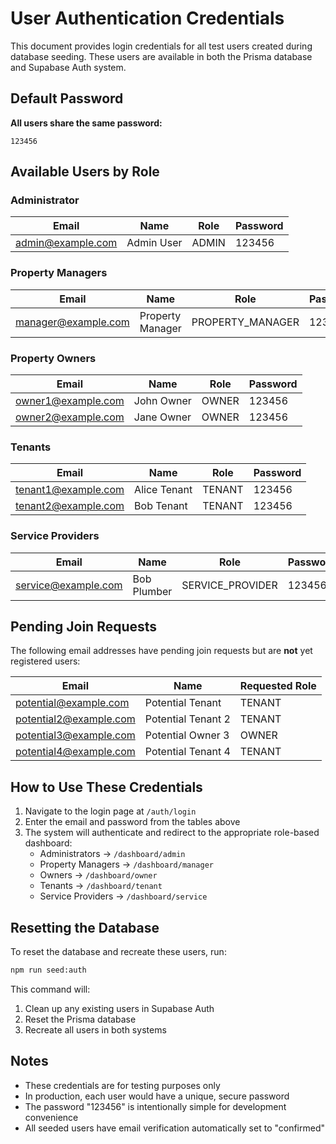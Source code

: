 # User Authentication Credentials

This document provides login credentials for all test users created during database seeding. These users are available in both the Prisma database and Supabase Auth system.

## Default Password

**All users share the same password:**

```
123456
```

## Available Users by Role

### Administrator

| Email             | Name       | Role  | Password |
| ----------------- | ---------- | ----- | -------- |
| admin@example.com | Admin User | ADMIN | 123456   |

### Property Managers

| Email               | Name             | Role             | Password |
| ------------------- | ---------------- | ---------------- | -------- |
| manager@example.com | Property Manager | PROPERTY_MANAGER | 123456   |

### Property Owners

| Email              | Name       | Role  | Password |
| ------------------ | ---------- | ----- | -------- |
| owner1@example.com | John Owner | OWNER | 123456   |
| owner2@example.com | Jane Owner | OWNER | 123456   |

### Tenants

| Email               | Name         | Role   | Password |
| ------------------- | ------------ | ------ | -------- |
| tenant1@example.com | Alice Tenant | TENANT | 123456   |
| tenant2@example.com | Bob Tenant   | TENANT | 123456   |

### Service Providers

| Email               | Name        | Role             | Password |
| ------------------- | ----------- | ---------------- | -------- |
| service@example.com | Bob Plumber | SERVICE_PROVIDER | 123456   |

## Pending Join Requests

The following email addresses have pending join requests but are **not** yet registered users:

| Email                  | Name               | Requested Role |
| ---------------------- | ------------------ | -------------- |
| potential@example.com  | Potential Tenant   | TENANT         |
| potential2@example.com | Potential Tenant 2 | TENANT         |
| potential3@example.com | Potential Owner 3  | OWNER          |
| potential4@example.com | Potential Tenant 4 | TENANT         |

## How to Use These Credentials

1. Navigate to the login page at `/auth/login`
2. Enter the email and password from the tables above
3. The system will authenticate and redirect to the appropriate role-based dashboard:
   - Administrators → `/dashboard/admin`
   - Property Managers → `/dashboard/manager`
   - Owners → `/dashboard/owner`
   - Tenants → `/dashboard/tenant`
   - Service Providers → `/dashboard/service`

## Resetting the Database

To reset the database and recreate these users, run:

```bash
npm run seed:auth
```

This command will:

1. Clean up any existing users in Supabase Auth
2. Reset the Prisma database
3. Recreate all users in both systems

## Notes

- These credentials are for testing purposes only
- In production, each user would have a unique, secure password
- The password "123456" is intentionally simple for development convenience
- All seeded users have email verification automatically set to "confirmed"

